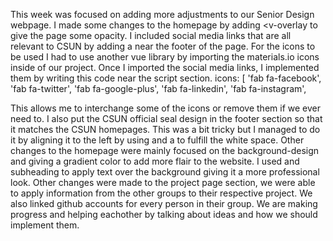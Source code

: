 This week was focused on adding more adjustments to our Senior Design webpage. I made some changes to the homepage by adding <v-overlay
to give the page some opacity. I included social media links that are all relevant to CSUN by adding a <v-toolbar> near the footer
of the page. For the icons to be used I had to use another vue library by importing the materials.io  icons inside of our project. Once
I imported the social media links, I implemented them by writing this code near the script section. icons: [
      'fab fa-facebook',
      'fab fa-twitter',
      'fab fa-google-plus',
      'fab fa-linkedin',
      'fab fa-instagram',
      
This allows me to interchange some of the icons or remove them if we ever need to. I also put the CSUN official seal design in the footer
section so that it matches the CSUN homepages. This was a bit tricky but I managed to do it by aligning it to the left by using <v-col>
and a <v-spacer></v-spacer> to fulfill the white space. Other changes to the homepage were mainly focused on the background-design and 
giving a gradient color to add more flair to the website. I used <v-card> and subheading to apply text over the background giving it a 
more professional look. Other changes were made to the project page section, we were able to apply information from the other groups to 
their respective project. We also linked github accounts for every person in their group. We are making progress and helping eachother
by talking about ideas and how we should implement them.
